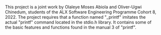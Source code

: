 This project is a joint work by Olaleye Moses Abiola and Oliver-Ugwi Chinedum, students of the ALX Software Engineering Programme Cohort 8, 2022.
The project requires that a function named "_printf" imitates the actual "printf" command located in the stdio.h library. 
It contains some of the basic features and functions found in the manual 3 of "printf".
